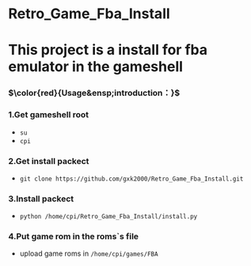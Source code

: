 # Retro_Game_Fba_Install
#
# This project is a install for fba emulator in the gameshell


### $\color{red}{Usage&ensp;introduction：}$

### 1.Get gameshell root
- `su`
- `cpi`
&ensp;
### 2.Get install packect
- `git clone https://github.com/gxk2000/Retro_Game_Fba_Install.git`
&ensp;
### 3.Install packect
- `python /home/cpi/Retro_Game_Fba_Install/install.py`
&ensp;
### 4.Put game rom in the roms`s file
- upload game roms in `/home/cpi/games/FBA`

